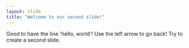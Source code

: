 ```yaml
---
layout: slide
title: "Welcome to our second slide!"
---
```

Good to have the line 'hello, world'!
Use the left arrow to go back!
Try to create a second slide.
